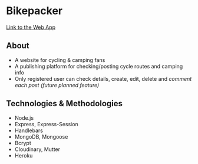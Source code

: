 # Bikepacker

[Link to the Web App](https://bikepacker.herokuapp.com/)

## About

- A website for cycling & camping fans
- A publishing platform for checking/posting cycle routes and camping info
- Only registered user can check details, create, edit, delete and *comment each post (future planned feature)*

## Technologies & Methodologies

- Node.js
- Express, Express-Session
- Handlebars
- MongoDB, Mongoose
- Bcrypt
- Cloudinary, Mutter
- Heroku
